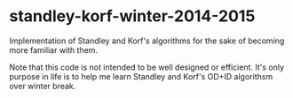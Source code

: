 # standley-korf-winter-2014-2015
Implementation of Standley and Korf's algorithms for the sake of becoming more familiar with them. 

Note that this code is not intended to be well designed or efficient. It's only purpose in life is to help me learn Standley and Korf's OD+ID algorithsm over
winter break. 